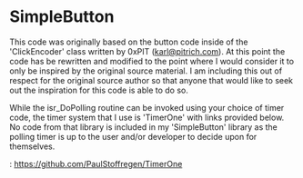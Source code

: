 SimpleButton
=============

This code was originally based on the button code inside of
the 'ClickEncoder' class written by 0xPIT (karl@pitrich.com).
At this point the code has be rewritten and modified to the
point where I would consider it to only be inspired by the
original source material. I am including this out of respect
for the original source author so that anyone that would like
to seek out the inspiration for this code is able to do so.

While the isr_DoPolling routine can be invoked using your choice
of timer code, the timer system that I use is 'TimerOne' with
links provided below. No code from that library is included
in my 'SimpleButton' library as the polling timer is up to the
user and/or developer to decide upon for themselves.

[TimerOne]: http://playground.arduino.cc/Code/Timer1
          : https://github.com/PaulStoffregen/TimerOne

[ClickEncoder]: https://github.com/0xPIT/encoder
